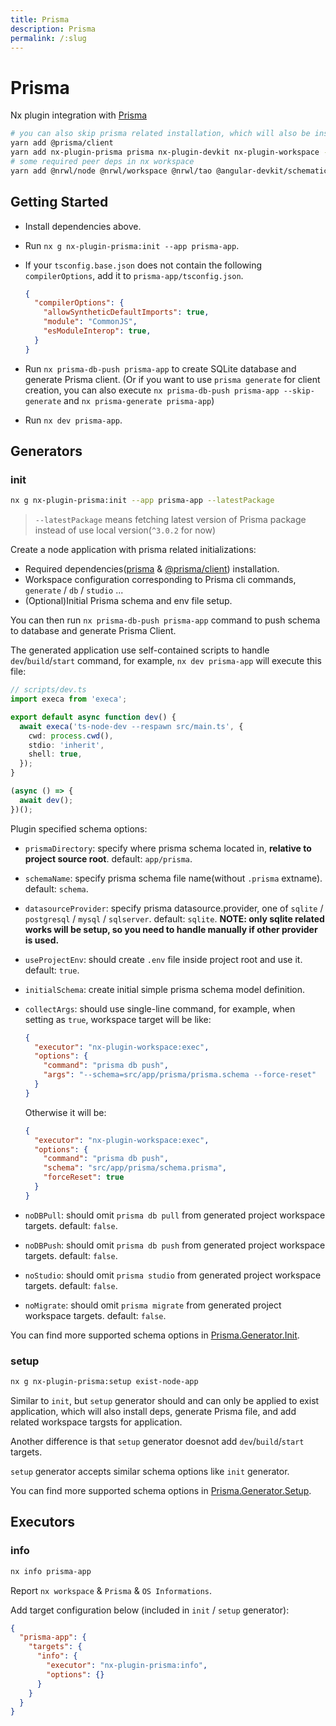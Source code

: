 ```yaml
---
title: Prisma
description: Prisma
permalink: /:slug
---
```


# Prisma

Nx plugin integration with [Prisma](https://www.prisma.io/)

```bash
# you can also skip prisma related installation, which will also be installed when executing generator:app
yarn add @prisma/client
yarn add nx-plugin-prisma prisma nx-plugin-devkit nx-plugin-workspace -D
# some required peer deps in nx workspace
yarn add @nrwl/node @nrwl/workspace @nrwl/tao @angular-devkit/schematics -D
```

## Getting Started

- Install dependencies above.
- Run `nx g nx-plugin-prisma:init --app prisma-app`.
- If your `tsconfig.base.json` does not contain the following `compilerOptions`, add it to `prisma-app/tsconfig.json`.
  
  ```json
  {
    "compilerOptions": {
      "allowSyntheticDefaultImports": true,
      "module": "CommonJS",
      "esModuleInterop": true,
    }
  }
  ```

- Run `nx prisma-db-push prisma-app` to create SQLite database and generate Prisma client. (Or if you want to use `prisma generate` for client creation, you can also execute `nx prisma-db-push prisma-app --skip-generate` and `nx prisma-generate prisma-app`)
- Run `nx dev prisma-app`.

## Generators

### init

```bash
nx g nx-plugin-prisma:init --app prisma-app --latestPackage
```

> `--latestPackage` means fetching latest version of Prisma package instead of use local version(`^3.0.2` for now)

Create a node application with prisma related initializations:

- Required dependencies([prisma](https://npmjs.com/package/prisma) & [@prisma/client](https://www.npmjs.com/package/@prisma/client)) installation.
- Workspace configuration corresponding to Prisma cli commands, `generate` / `db` / `studio` ...
- (Optional)Initial Prisma schema and env file setup.

You can then run `nx prisma-db-push prisma-app` command to push schema to database and generate Prisma Client.

The generated application use self-contained scripts to handle `dev`/`build`/`start` command, for example, `nx dev prisma-app` will execute this file:

```typescript
// scripts/dev.ts
import execa from 'execa';

export default async function dev() {
  await execa('ts-node-dev --respawn src/main.ts', {
    cwd: process.cwd(),
    stdio: 'inherit',
    shell: true,
  });
}

(async () => {
  await dev();
})();
```

Plugin specified schema options:

- `prismaDirectory`: specify where prisma schema located in, **relative to project source root**. default: `app/prisma`.
- `schemaName`: specify prisma schema file name(without `.prisma` extname). default: `schema`.
- `datasourceProvider`: specify prisma datasource.provider, one of `sqlite` / `postgresql` / `mysql` / `sqlserver`. default: `sqlite`. **NOTE: only sqlite related works will be setup, so you need to handle manually if other provider is used.**
- `useProjectEnv`: should create `.env` file inside project root and use it. default: `true`.
- `initialSchema`: create initial simple prisma schema model definition.
- `collectArgs`: should use single-line command, for example, when setting as `true`, workspace target will be like:

  ```json
  {
    "executor": "nx-plugin-workspace:exec",
    "options": {
      "command": "prisma db push",
      "args": "--schema=src/app/prisma/prisma.schema --force-reset"
    }
  }
  ```

  Otherwise it will be:

  ```json
  {
    "executor": "nx-plugin-workspace:exec",
    "options": {
      "command": "prisma db push",
      "schema": "src/app/prisma/schema.prisma",
      "forceReset": true
    }
  }
  ```

- `noDBPull`: should omit `prisma db pull` from generated project workspace targets. default: `false`.
- `noDBPush`: should omit `prisma db push` from generated project workspace targets. default: `false`.
- `noStudio`: should omit `prisma studio` from generated project workspace targets. default: `false`.
- `noMigrate`: should omit `prisma migrate` from generated project workspace targets. default: `false`.

You can find more supported schema options in [Prisma.Generator.Init](/packages/nx-plugin-prisma/src/generators/init/schema.json).

### setup

```bash
nx g nx-plugin-prisma:setup exist-node-app
```

Similar to `init`, but `setup` generator should and can only be applied to exist application, which will also install deps, generate Prisma file, and add related workspace targsts for application.

Another difference is that `setup` generator doesnot add `dev`/`build`/`start` targets.

`setup` generator accepts similar schema options like `init` generator.

You can find more supported schema options in [Prisma.Generator.Setup](/packages/nx-plugin-prisma/src/generators/setup/schema.json).

## Executors

### info

```bash
nx info prisma-app
```

Report `nx workspace` & `Prisma` & `OS Informations`.

Add target configuration below (included in `init` / `setup` generator):

```json
{
  "prisma-app": {
    "targets": {
      "info": {
        "executor": "nx-plugin-prisma:info",
        "options": {}
      }
    }
  }
}
```

